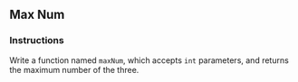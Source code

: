 ## Max Num

### Instructions

Write a function named `maxNum`, which accepts `int` parameters, and returns the maximum number of the three.
